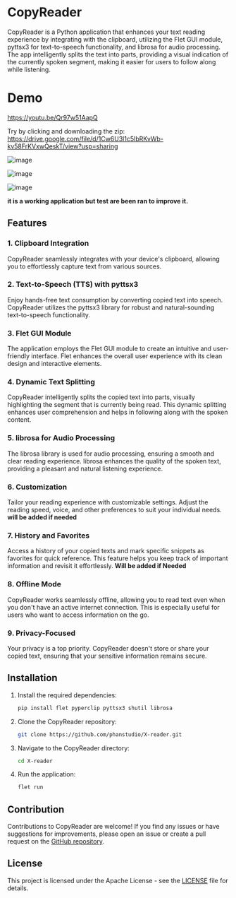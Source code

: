 # CopyReader

CopyReader is a Python application that enhances your text reading experience by integrating with the clipboard, utilizing the Flet GUI module, pyttsx3 for text-to-speech functionality, and librosa for audio processing. The app intelligently splits the text into parts, providing a visual indication of the currently spoken segment, making it easier for users to follow along while listening.

# Demo
https://youtu.be/Qr97w51AapQ

Try by clicking and downloading the zip: https://drive.google.com/file/d/1Cw6U3l1c5IbRKvWb-kv58FrKVxwQeskT/view?usp=sharing

![image](https://github.com/phanstudio/X-reader/assets/85735876/eb259040-c9d1-49f7-b78c-29b6a5787319)

![image](https://github.com/phanstudio/X-reader/assets/85735876/ffa136df-0219-4a2d-aab2-c6f8a0b23ab1)

![image](https://github.com/phanstudio/X-reader/assets/85735876/a8116563-9ed9-4d7b-9af1-334d327286ec)


**it is a working application but test are been ran to improve it.**

## Features

### 1. Clipboard Integration

CopyReader seamlessly integrates with your device's clipboard, allowing you to effortlessly capture text from various sources.

### 2. Text-to-Speech (TTS) with pyttsx3

Enjoy hands-free text consumption by converting copied text into speech. CopyReader utilizes the pyttsx3 library for robust and natural-sounding text-to-speech functionality.

### 3. Flet GUI Module

The application employs the Flet GUI module to create an intuitive and user-friendly interface. Flet enhances the overall user experience with its clean design and interactive elements.

### 4. Dynamic Text Splitting

CopyReader intelligently splits the copied text into parts, visually highlighting the segment that is currently being read. This dynamic splitting enhances user comprehension and helps in following along with the spoken content.

### 5. librosa for Audio Processing

The librosa library is used for audio processing, ensuring a smooth and clear reading experience. librosa enhances the quality of the spoken text, providing a pleasant and natural listening experience.

### 6. Customization

Tailor your reading experience with customizable settings. Adjust the reading speed, voice, and other preferences to suit your individual needs. **will be added if needed**

### 7. History and Favorites

Access a history of your copied texts and mark specific snippets as favorites for quick reference. This feature helps you keep track of important information and revisit it effortlessly. **Will be added if Needed**

### 8. Offline Mode

CopyReader works seamlessly offline, allowing you to read text even when you don't have an active internet connection. This is especially useful for users who want to access information on the go.

### 9. Privacy-Focused

Your privacy is a top priority. CopyReader doesn't store or share your copied text, ensuring that your sensitive information remains secure.

## Installation

1. Install the required dependencies:
   ```bash
   pip install flet pyperclip pyttsx3 shutil librosa
   ```

2. Clone the CopyReader repository:
   ```bash
   git clone https://github.com/phanstudio/X-reader.git
   ```

3. Navigate to the CopyReader directory:
   ```bash
   cd X-reader
   ```

4. Run the application:
   ```bash
   flet run
   ```

## Contribution

Contributions to CopyReader are welcome! If you find any issues or have suggestions for improvements, please open an issue or create a pull request on the [GitHub repository](https://github.com/phanstudio/X-reader).

## License

This project is licensed under the Apache License - see the [LICENSE](LICENSE) file for details.
